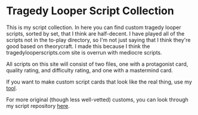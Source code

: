 # Tragedy Looper Script Collection

This is my script collection. In here you can find custom tragedy looper scripts, sorted by set, that I think are half-decent. I have played all of the scripts not in the to-play directory, so I'm not just saying that I think they're good based on theorycraft. I made this because I think the tragedylooperscripts.com site is overrun with mediocre scripts.

All scripts on this site will consist of two files, one with a protagonist card, quality rating, and difficulty rating, and one with a mastermind card.

If you want to make custom script cards that look like the real thing, use my [tool](https://github.com/Redless/looper-card-generator).

For more original (though less well-vetted) customs, you can look through my script repository [here](https://github.com/Redless/looper-workbench).
